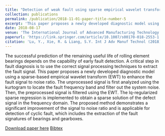 ```yaml
---
title: "Detection of weak fault using sparse empirical wavelet transform for cyclic fault"
collection: publications
permalink: /publication/2018-11-01-paper-title-number-5
excerpt: 'This paper proposes a newly developed diagnostic model using a sparse-based empirical wavelet transform (EWT) to enhance the fault signal to noise ratio.'
date: 2018-08-17
venue: 'The International Journal of Advanced Manufacturing Technology'
paperurl: 'https://link.springer.com/article/10.1007/s00170-018-2553-1'
citation: 'Lu, Y., Xie, R. & Liang, S.Y. Int J Adv Manuf Technol (2018) 99: 1195. https://doi.org/10.1007/s00170-018-2553-1'
---
```

The successful prediction of the remaining useful life of rolling element bearings depends on the capability of early fault detection. A critical step in fault diagnosis is to use the correct signal processing techniques to extract the fault signal. This paper proposes a newly developed diagnostic model using a sparse-based empirical wavelet transform (EWT) to enhance the fault signal to noise ratio. The unprocessed signal is first analyzed using the kurtogram to locate the fault frequency band and filter out the system noise. Then, the preprocessed signal is filtered using the EWT. The lq-regularized sparse regression is implemented to obtain a sparse solution of the defect signal in the frequency domain. The proposed method demonstrates a significant improvement of the signal to noise ratio and is applicable for detection of cyclic fault, which includes the extraction of the fault signatures of bearings and gearboxes.

[Download paper here](http://ruixie7.github.io/files/Lu2018_Article_DetectionOfWeakFaultUsingSpars.pdf)
 [Bibtex](http://ruixie7.github.io/files/Lu2018detection.bib)